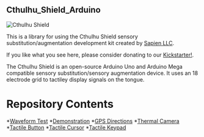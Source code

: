 ## Cthulhu_Shield_Arduino

![Cthulhu Shield](https://ksr-ugc.imgix.net/assets/023/898/915/445716db19d7a5d34502a584e91812b8_original.gif?ixlib=rb-1.1.0&w=680&fit=max&v=1548532149&auto=format&gif-q=50&q=92&s=bc67d6bd83fecd3067255431a1aef305)

This is a library for using the Cthulhu Shield sensory substitution/augmentation development kit created by [Sapien LLC](http://sapienllc.com/). 

If you like what you see here, please consider donating to our [Kickstarter!](https://www.kickstarter.com/).

The Cthulhu Shield is an open-source Arduino Uno and Arduino Mega compatible sensory substitution/sensory augmentation device. It uses an 18 electrode grid to tactiley display signals on the tongue.

# Repository Contents 
*[Waveform Test](https://github.com/SapienLLCdev/Cthulhu/tree/master/examples/check_waveform_test_function)
*[Demonstration](https://github.com/SapienLLCdev/Cthulhu/tree/master/examples/demonstration_example)
*[GPS Directions](https://github.com/SapienLLCdev/Cthulhu/tree/master/examples/directions_example)
*[Thermal Camera](https://github.com/SapienLLCdev/Cthulhu/tree/master/examples/mega_heat_cam_with_shield)
*[Tactile Button](https://github.com/SapienLLCdev/Cthulhu/tree/master/examples/tactile_button_example)
*[Tactile Cursor](https://github.com/SapienLLCdev/Cthulhu/tree/master/examples/tactile_cursor)
*[Tactile Keypad](https://github.com/SapienLLCdev/Cthulhu/tree/master/examples/tactile_keypad)